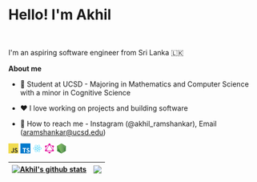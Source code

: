 # Hello! I'm Akhil
<br />

I'm an aspiring software engineer from Sri Lanka 🇱🇰

**About me**

- 💼 Student at UCSD - Majoring in Mathematics and Computer Science with a minor in Cognitive Science

- ❤️ I love working on projects and building software

- 💬 How to reach me - Instagram (@akhil_ramshankar), Email (aramshankar@ucsd.edu)

<code><img height="20" alt="javascript" src="https://raw.githubusercontent.com/github/explore/80688e429a7d4ef2fca1e82350fe8e3517d3494d/topics/javascript/javascript.png"></code>
<code><img height="20" alt="typescript" src="https://raw.githubusercontent.com/github/explore/80688e429a7d4ef2fca1e82350fe8e3517d3494d/topics/typescript/typescript.png"></code>
<code><img height="20" alt="react" src="https://raw.githubusercontent.com/github/explore/80688e429a7d4ef2fca1e82350fe8e3517d3494d/topics/react/react.png"></code>
<code><img height="20" alt="graphql" src="https://raw.githubusercontent.com/github/explore/5c058a388828bb5fde0bcafd4bc867b5bb3f26f3/topics/graphql/graphql.png"></code>
<code><img height="20" alt="nodejs" src="https://raw.githubusercontent.com/github/explore/80688e429a7d4ef2fca1e82350fe8e3517d3494d/topics/nodejs/nodejs.png"></code>    

| <a href="https://github.com/Akhil-py/github-readme-stats"><img align="center" src="https://github-readme-stats.vercel.app/api?username=Akhil-py&show_icons=true&include_all_commits=true&theme=radical&hide_border=true&rank_icon=" alt="Akhil's github stats" /></a> | <a href="https://github.com/anuraghazra/github-readme-stats"><img align="center" src="https://github-readme-stats.vercel.app/api/top-langs/?username=Akhil-py&layout=donut-vertical&theme=radical&hide_border=true&hide=java&rank_icon=" /></a> |
| ------------- | ------------- |
